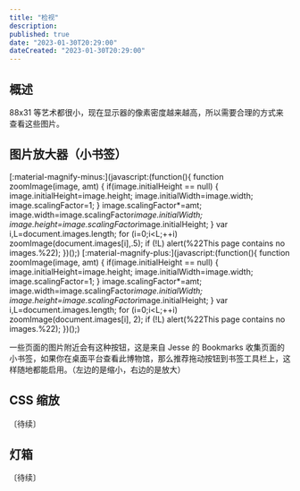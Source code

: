 ```yaml
---
title: "检视"
description:
published: true
date: "2023-01-30T20:29:00"
dateCreated: "2023-01-30T20:29:00"
---
```


## 概述

88x31 等艺术都很小，现在显示器的像素密度越来越高，所以需要合理的方式来查看这些图片。

## 图片放大器（小书签）

[:material-magnify-minus:](javascript:(function(){ function zoomImage(image, amt) { if(image.initialHeight == null) { image.initialHeight=image.height; image.initialWidth=image.width; image.scalingFactor=1; } image.scalingFactor*=amt; image.width=image.scalingFactor*image.initialWidth; image.height=image.scalingFactor*image.initialHeight; } var i,L=document.images.length; for (i=0;i<L;++i) zoomImage(document.images[i],.5); if (!L) alert(%22This page contains no images.%22); })();)
[:material-magnify-plus:](javascript:(function(){ function zoomImage(image, amt) { if(image.initialHeight == null) { image.initialHeight=image.height; image.initialWidth=image.width; image.scalingFactor=1; } image.scalingFactor*=amt; image.width=image.scalingFactor*image.initialWidth; image.height=image.scalingFactor*image.initialHeight; } var i,L=document.images.length; for (i=0;i<L;++i) zoomImage(document.images[i], 2); if (!L) alert(%22This page contains no images.%22); })();)

一些页面的图片附近会有这种按钮，这是来自 Jesse 的 Bookmarks 收集页面的小书签，如果你在桌面平台查看此博物馆，那么推荐拖动按钮到书签工具栏上，这样随地都能启用。（左边的是缩小，右边的是放大）

## CSS 缩放

〔待续〕

## 灯箱

〔待续〕
